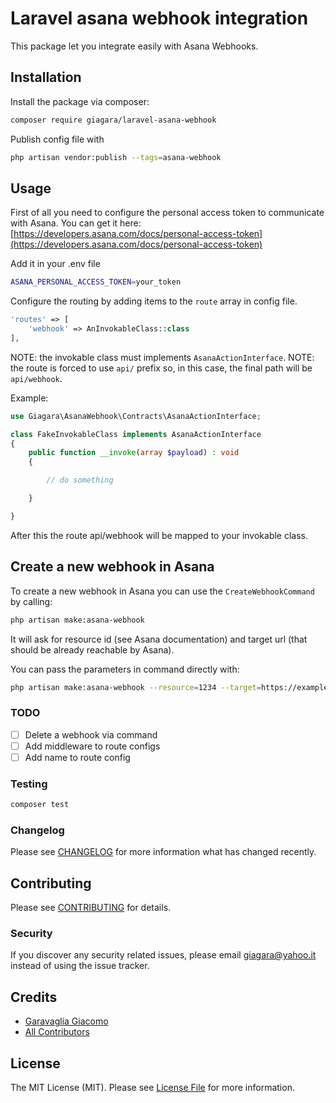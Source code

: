 # Laravel asana webhook integration

This package let you integrate easily with Asana Webhooks.

## Installation

Install the package via composer:

```bash
composer require giagara/laravel-asana-webhook
```

Publish config file with

```bash
php artisan vendor:publish --tags=asana-webhook
```

## Usage

First of all you need to configure the personal access token to communicate with Asana.
You can get it here: [https://developers.asana.com/docs/personal-access-token](https://developers.asana.com/docs/personal-access-token)

Add it in your .env file

```bash
ASANA_PERSONAL_ACCESS_TOKEN=your_token
```

Configure the routing by adding items to the `route` array in config file.

```php
'routes' => [
    'webhook' => AnInvokableClass::class
],
```

NOTE: the invokable class must implements `AsanaActionInterface`.
NOTE: the route is forced to use `api/` prefix so, in this case, the final path will be `api/webhook`.

Example: 
```php
use Giagara\AsanaWebhook\Contracts\AsanaActionInterface;

class FakeInvokableClass implements AsanaActionInterface
{
    public function __invoke(array $payload) : void
    {

        // do something

    }

}
```

After this the route api/webhook will be mapped to your invokable class.

## Create a new webhook in Asana

To create a new webhook in Asana you can use the `CreateWebhookCommand` by calling:

```bash
php artisan make:asana-webhook
```

It will ask for resource id (see Asana documentation) and target url (that should be already reachable by Asana).

You can pass the parameters in command directly with:

```bash
php artisan make:asana-webhook --resource=1234 --target=https://example.com/api/webhook
```

### TODO

- [ ] Delete a webhook via command
- [ ] Add middleware to route configs
- [ ] Add name to route config

### Testing

```bash
composer test
```

### Changelog

Please see [CHANGELOG](CHANGELOG.md) for more information what has changed recently.

## Contributing

Please see [CONTRIBUTING](CONTRIBUTING.md) for details.

### Security

If you discover any security related issues, please email giagara@yahoo.it instead of using the issue tracker.

## Credits

-   [Garavaglia Giacomo](https://github.com/giagara)
-   [All Contributors](../../contributors)

## License

The MIT License (MIT). Please see [License File](LICENSE.md) for more information.
